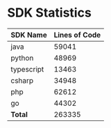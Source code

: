 # SDK Statistics

| SDK Name | Lines of Code |
| -------- | ------------- |
| java | 59041 |
| python | 48969 |
| typescript | 13463 |
| csharp | 34948 |
| php | 62612 |
| go | 44302 |
| **Total** | 263335 |
